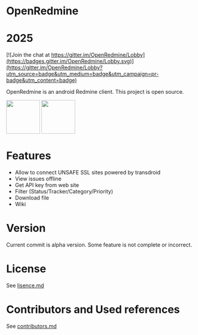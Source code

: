 OpenRedmine
===========
# 2025 

[![Join the chat at https://gitter.im/OpenRedmine/Lobby](https://badges.gitter.im/OpenRedmine/Lobby.svg)](https://gitter.im/OpenRedmine/Lobby?utm_source=badge&utm_medium=badge&utm_campaign=pr-badge&utm_content=badge)

OpenRedmine is an android Redmine client. This project is open source.

<a href="https://f-droid.org/repository/browse/?fdid=jp.redmine.redmineclient" target="_blank"><img src="https://f-droid.org/badge/get-it-on.png" height="90"/></a>
<a href="https://play.google.com/store/apps/details?id=jp.redmine.redmineclient" target="_blank">
<img src="https://play.google.com/intl/en_us/badges/images/generic/en-play-badge.png" height="90"/></a>

Features
==========
* Allow to connect UNSAFE SSL sites powered by transdroid
* View issues offline
* Get API key from web site
* Filter (Status/Tracker/Category/Priority)
* Download file
* Wiki

Version
==========
Current commit is alpha version.
Some feature is not complete or incorrect.

License
==========
See [lisence.md](OpenRedmine/src/main/res/raw/lisence.md)

Contributors and Used references
==========
See [contributors.md](OpenRedmine/src/main/res/raw/contributors.md)

